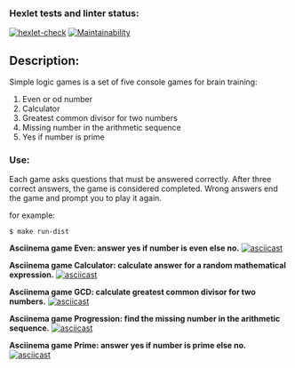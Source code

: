 ### Hexlet tests and linter status:
[![hexlet-check](https://github.com/packman1783/java-project-61/actions/workflows/hexlet-check.yml/badge.svg)](https://github.com/packman1783/java-project-61/actions/workflows/hexlet-check.yml)
[![Maintainability](https://api.codeclimate.com/v1/badges/9ad08bb86331954798e2/maintainability)](https://codeclimate.com/github/packman1783/java-project-61/maintainability)  

## Description:
Simple logic games is a set of five console games for brain training:
1. Even or od number
2. Calculator
3. Greatest common divisor for two numbers
4. Missing number in the arithmetic sequence
5. Yes if number is prime

### Use:
Each game asks questions that must be answered correctly. After three correct answers, the game is considered completed. 
Wrong answers end the game and prompt you to play it again.

 for example:
```
$ make run-dist
```
 
**Asciinema game Even: answer yes if number is even else no.**
[![asciicast](https://asciinema.org/a/605125.svg)](https://asciinema.org/a/605125)

**Asciinema game Calculator: calculate answer for a random mathematical expression.**
[![asciicast](https://asciinema.org/a/605260.svg)](https://asciinema.org/a/605260)

**Asciinema game GCD: calculate greatest common divisor for two numbers.**
[![asciicast](https://asciinema.org/a/605414.svg)](https://asciinema.org/a/605414)

**Asciinema game Progression: find the missing number in the arithmetic sequence.**
[![asciicast](https://asciinema.org/a/605604.svg)](https://asciinema.org/a/605604)

**Asciinema game Prime: answer yes if number is prime else no.**
[![asciicast](https://asciinema.org/a/605775.svg)](https://asciinema.org/a/605775)
